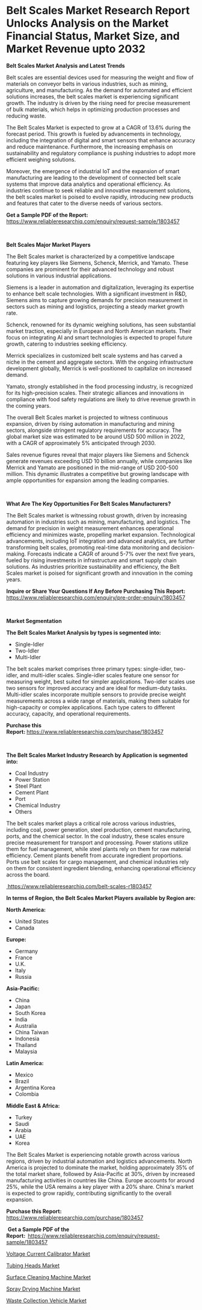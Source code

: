 <p><h1>Belt Scales Market Research Report Unlocks Analysis on the Market Financial Status, Market Size, and Market Revenue upto 2032</h1></p><p><strong>Belt Scales Market Analysis and Latest Trends</strong></p>
<p><p>Belt scales are essential devices used for measuring the weight and flow of materials on conveyor belts in various industries, such as mining, agriculture, and manufacturing. As the demand for automated and efficient solutions increases, the belt scales market is experiencing significant growth. The industry is driven by the rising need for precise measurement of bulk materials, which helps in optimizing production processes and reducing waste.</p><p>The Belt Scales Market is expected to grow at a CAGR of 13.6% during the forecast period. This growth is fueled by advancements in technology, including the integration of digital and smart sensors that enhance accuracy and reduce maintenance. Furthermore, the increasing emphasis on sustainability and regulatory compliance is pushing industries to adopt more efficient weighing solutions.</p><p>Moreover, the emergence of industrial IoT and the expansion of smart manufacturing are leading to the development of connected belt scale systems that improve data analytics and operational efficiency. As industries continue to seek reliable and innovative measurement solutions, the belt scales market is poised to evolve rapidly, introducing new products and features that cater to the diverse needs of various sectors.</p></p>
<p><strong>Get a Sample PDF of the Report:&nbsp;</strong> <a href="https://www.reliableresearchiq.com/enquiry/request-sample/1803457?utm_campaign=103&utm_medium=2&utm_source=Github&utm_content=ia&utm_term=19022025&utm_id=belt-scales">https://www.reliableresearchiq.com/enquiry/request-sample/1803457</a></p>
<p>&nbsp;</p>
<p><strong>Belt Scales Major Market Players</strong></p>
<p><p>The Belt Scales market is characterized by a competitive landscape featuring key players like Siemens, Schenck, Merrick, and Yamato. These companies are prominent for their advanced technology and robust solutions in various industrial applications.</p><p>Siemens is a leader in automation and digitalization, leveraging its expertise to enhance belt scale technologies. With a significant investment in R&D, Siemens aims to capture growing demands for precision measurement in sectors such as mining and logistics, projecting a steady market growth rate.</p><p>Schenck, renowned for its dynamic weighing solutions, has seen substantial market traction, especially in European and North American markets. Their focus on integrating AI and smart technologies is expected to propel future growth, catering to industries seeking efficiency.</p><p>Merrick specializes in customized belt scale systems and has carved a niche in the cement and aggregate sectors. With the ongoing infrastructure development globally, Merrick is well-positioned to capitalize on increased demand.</p><p>Yamato, strongly established in the food processing industry, is recognized for its high-precision scales. Their strategic alliances and innovations in compliance with food safety regulations are likely to drive revenue growth in the coming years.</p><p>The overall Belt Scales market is projected to witness continuous expansion, driven by rising automation in manufacturing and mining sectors, alongside stringent regulatory requirements for accuracy. The global market size was estimated to be around USD 500 million in 2022, with a CAGR of approximately 5% anticipated through 2030.</p><p>Sales revenue figures reveal that major players like Siemens and Schenck generate revenues exceeding USD 10 billion annually, while companies like Merrick and Yamato are positioned in the mid-range of USD 200-500 million. This dynamic illustrates a competitive but growing landscape with ample opportunities for expansion among the leading companies.</p></p>
<p>&nbsp;</p>
<p><strong>What Are The Key Opportunities For Belt Scales Manufacturers?</strong></p>
<p><p>The Belt Scales market is witnessing robust growth, driven by increasing automation in industries such as mining, manufacturing, and logistics. The demand for precision in weight measurement enhances operational efficiency and minimizes waste, propelling market expansion. Technological advancements, including IoT integration and advanced analytics, are further transforming belt scales, promoting real-time data monitoring and decision-making. Forecasts indicate a CAGR of around 5-7% over the next five years, fueled by rising investments in infrastructure and smart supply chain solutions. As industries prioritize sustainability and efficiency, the Belt Scales market is poised for significant growth and innovation in the coming years.</p></p>
<p><strong>Inquire or Share Your Questions If Any Before Purchasing This Report:</strong> <a href="https://www.reliableresearchiq.com/enquiry/pre-order-enquiry/1803457?utm_campaign=103&utm_medium=2&utm_source=Github&utm_content=ia&utm_term=19022025&utm_id=belt-scales">https://www.reliableresearchiq.com/enquiry/pre-order-enquiry/1803457</a></p>
<p>&nbsp;</p>
<p><strong>Market Segmentation</strong></p>
<p><strong>The Belt Scales Market Analysis by types is segmented into:</strong></p>
<p><ul><li>Single-Idler</li><li>Two-Idler</li><li>Multi-Idler</li></ul></p>
<p><p>The belt scales market comprises three primary types: single-idler, two-idler, and multi-idler scales. Single-idler scales feature one sensor for measuring weight, best suited for simpler applications. Two-idler scales use two sensors for improved accuracy and are ideal for medium-duty tasks. Multi-idler scales incorporate multiple sensors to provide precise weight measurements across a wide range of materials, making them suitable for high-capacity or complex applications. Each type caters to different accuracy, capacity, and operational requirements.</p></p>
<p><strong>Purchase this Report:&nbsp;</strong><a href="https://www.reliableresearchiq.com/purchase/1803457?utm_campaign=103&utm_medium=2&utm_source=Github&utm_content=ia&utm_term=19022025&utm_id=belt-scales">https://www.reliableresearchiq.com/purchase/1803457</a></p>
<p>&nbsp;</p>
<p><strong>The Belt Scales Market Industry Research by Application is segmented into:</strong></p>
<p><ul><li>Coal Industry</li><li>Power Station</li><li>Steel Plant</li><li>Cement Plant</li><li>Port</li><li>Chemical Industry</li><li>Others</li></ul></p>
<p><p>The belt scales market plays a critical role across various industries, including coal, power generation, steel production, cement manufacturing, ports, and the chemical sector. In the coal industry, these scales ensure precise measurement for transport and processing. Power stations utilize them for fuel management, while steel plants rely on them for raw material efficiency. Cement plants benefit from accurate ingredient proportions. Ports use belt scales for cargo management, and chemical industries rely on them for consistent ingredient blending, enhancing operational efficiency across the board.</p></p>
<p><a href="https://www.reliableresearchiq.com/belt-scales-r1803457?utm_campaign=103&utm_medium=2&utm_source=Github&utm_content=ia&utm_term=19022025&utm_id=belt-scales">&nbsp;https://www.reliableresearchiq.com/belt-scales-r1803457</a></p>
<p><strong>In terms of Region, the Belt Scales Market Players available by Region are:</strong></p>
<p>
    <p> <strong> North America: </strong>
        <ul>
            <li>United States</li>
            <li>Canada</li>
        </ul>
        </p> 
    <p> <strong> Europe: </strong>
        <ul>
            <li>Germany</li>
            <li>France</li>
            <li>U.K.</li>
            <li>Italy</li>
            <li>Russia</li>
        </ul>
        </p> 
    <p> <strong> Asia-Pacific: </strong>
        <ul>
            <li>China</li>
            <li>Japan</li>
            <li>South Korea</li>
            <li>India</li>
            <li>Australia</li>
            <li>China Taiwan</li>
            <li>Indonesia</li>
            <li>Thailand</li>
            <li>Malaysia</li>
        </ul>
        </p> 
    <p> <strong> Latin America: </strong>
        <ul>
            <li>Mexico</li>
            <li>Brazil</li>
            <li>Argentina Korea</li>
            <li>Colombia</li>
        </ul>
        </p> 
    <p> <strong> Middle East & Africa: </strong>
        <ul>
            <li>Turkey</li>
            <li>Saudi</li>
            <li>Arabia</li>
            <li>UAE</li>
            <li>Korea</li>
        </ul>
    </p>
    </p>
<p><p>The Belt Scales Market is experiencing notable growth across various regions, driven by industrial automation and logistics advancements. North America is projected to dominate the market, holding approximately 35% of the total market share, followed by Asia-Pacific at 30%, driven by increased manufacturing activities in countries like China. Europe accounts for around 25%, while the USA remains a key player with a 20% share. China's market is expected to grow rapidly, contributing significantly to the overall expansion.</p></p>
<p><strong>Purchase this Report: </strong><a href="https://www.reliableresearchiq.com/purchase/1803457?utm_campaign=103&utm_medium=2&utm_source=Github&utm_content=ia&utm_term=19022025&utm_id=belt-scales">https://www.reliableresearchiq.com/purchase/1803457</a></p>
<p>&nbsp;<strong>Get a Sample PDF of the Report:&nbsp;&nbsp;</strong><a href="https://www.reliableresearchiq.com/enquiry/request-sample/1803457?utm_campaign=103&utm_medium=2&utm_source=Github&utm_content=ia&utm_term=19022025&utm_id=belt-scales">https://www.reliableresearchiq.com/enquiry/request-sample/1803457</a></p>
<p><strong></strong></p>
<p><p><a href="https://github.com/bedelibekwe58/Market-Research-Report-List-1/blob/main/voltage-current-calibrator-market.md?utm_campaign=103&utm_medium=2&utm_source=Github&utm_content=ia&utm_term=19022025&utm_id=belt-scales">Voltage Current Calibrator Market</a></p><p><a href="https://github.com/huelarnzeba29/Market-Research-Report-List-1/blob/main/tubing-heads-market.md?utm_campaign=103&utm_medium=2&utm_source=Github&utm_content=ia&utm_term=19022025&utm_id=belt-scales">Tubing Heads Market</a></p><p><a href="https://github.com/cachuhashieb/Market-Research-Report-List-1/blob/main/surface-cleaning-machine-market.md?utm_campaign=103&utm_medium=2&utm_source=Github&utm_content=ia&utm_term=19022025&utm_id=belt-scales">Surface Cleaning Machine Market</a></p><p><a href="https://github.com/ypumgtoivo/Market-Research-Report-List-1/blob/main/spray-drying-machine-market.md?utm_campaign=103&utm_medium=2&utm_source=Github&utm_content=ia&utm_term=19022025&utm_id=belt-scales">Spray Drying Machine Market</a></p><p><a href="https://github.com/kmettjanksj7/Market-Research-Report-List-1/blob/main/waste-collection-vehicle-market.md?utm_campaign=103&utm_medium=2&utm_source=Github&utm_content=ia&utm_term=19022025&utm_id=belt-scales">Waste Collection Vehicle Market</a></p></p>